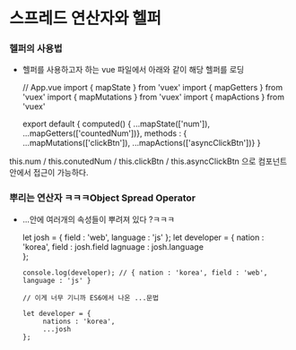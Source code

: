 # 스프레드 연산자와 헬퍼


### 헬퍼의 사용법
 - 헬퍼를 사용하고자 하는 vue 파일에서 아래와 같이 해당 헬퍼를 로딩

      // App.vue
      import { mapState } from 'vuex'
      import { mapGetters } from 'vuex'
      import { mapMutations } from 'vuex'
      import { mapActions } from 'vuex'
      
      export default {
            computed() { ...mapState(['num']), ...mapGetters(['countedNum'])},
            methods : { ...mapMutations(['clickBtn']), ...mapActions(['asyncClickBtn'])}
      }

this.num / this.conutedNum / this.clickBtn / this.asyncClickBtn 으로 컴포넌트 안에서 접근이 가능하다.  

### 뿌리는 연산자 ㅋㅋㅋObject Spread Operator
 - ...안에 여러개의 속성들이 뿌려져 있다 ?ㅋㅋㅋ  
 
      let josh = {
            field : 'web',
            language : 'js'
      };
      let developer = {
            nation : 'korea',
            field : josh.field
            lagnuage : josh.language   
       };
       
       console.log(developer); // { nation : 'korea', field : 'web', language : 'js' }
       
       // 이게 너무 기니까 ES6에서 나온 ...문법
       
       let developer = {
            nations : 'korea',
            ...josh
       };
     

